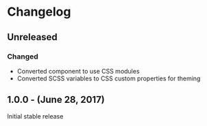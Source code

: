 Changelog
=========

Unreleased
----------
### Changed
* Converted component to use CSS modules
* Converted SCSS variables to CSS custom properties for theming

1.0.0 - (June 28, 2017)
------------------
Initial stable release
